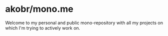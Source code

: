 # akobr/mono.me

Welcome to my personal and public mono-repository with all my projects on which I'm trying to actively work on.